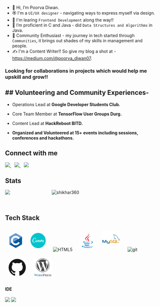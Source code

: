 - 👋 Hi, I’m Poorva Diwan.
- :rosette: I'm a `UI/UX designer` - navigating ways to express myself via design.
- :leaves: I'm learing `Frontend Development` along the way!!
- 🌱 I’m proficient in C and Java - did `Data Structures and Algorithms` in Java.
- 💞️ Community Enthusiast - my journey in tech started through `Communities`, it brings out shades of my skills in management and people.
- ✍️ I'm a Content Writer!! So give my blog a shot at -  https://medium.com/@poorva_diwan07.

<h3><b> Looking for collaborations in projects which would help me upskill and grow!! </b></h3>

<h2>## Volunteering and Community Experiences-</h2>
<p>
  
- Operations Lead at **Google Developer Students Club.**
  
- Core Team Member at **TensorFlow User Groups Durg.**
  
- Content Lead at **HackReboot BITD.** 
  
- **Organized and Volunteered at 15+ events including sessions, conferences and hackathons.**

<!---
poorvadiwan/poorvadiwan is a ✨ special ✨ repository because its `README.md` (this file) appears on your GitHub profile.
You can click the Preview link to take a look at your changes.
--->

## Connect with me
  <a href="https://twitter.com/poorva_diwan07">
    <img width="30px" src="https://www.vectorlogo.zone/logos/twitter/twitter-official.svg" />
  </a>&ensp;
  <a href="https://www.linkedin.com/in/poorva-diwan-a019971a7/">
    <img width="30px" src="https://www.vectorlogo.zone/logos/linkedin/linkedin-icon.svg" />
  </a>&ensp;
  <a href="https://www.instagram.com/poorva_diwan_07/">
    <img width="30px" src="https://www.vectorlogo.zone/logos/instagram/instagram-icon.svg" />
  </a>
  
## Stats
<p align="left" ><img src="https://github-readme-stats.vercel.app/api?username=poorvadiwan&count_private=true&show_icons=true&&theme=chartreuse-dark&include_all_commits=true" width="350">
<img align="right" src="https://github-readme-streak-stats.herokuapp.com/?user=poorvadiwan&theme=algolia" alt="shikhar360" width="350" /></p>

<br>

## Tech Stack 

<div align="left">  
<img style="margin: 10px" src="https://raw.githubusercontent.com/devicons/devicon/master/icons/c/c-original.svg" alt="C" height="50" />
<img style="margin: 10px" src="https://github.com/devicons/devicon/blob/master/icons/canva/canva-original.svg" alt="Canva" height="50" />
<img style="margin: 10px"https://github.com/devicons/devicon/blob/master/icons/html5/html5-original.svg" alt="HTML5" height="50" />
<img style="margin: 10px" src="https://raw.githubusercontent.com/devicons/devicon/master/icons/java/java-original.svg" alt="Java" height="50"/> 
<img style = "margin : 10px" src = "https://raw.githubusercontent.com/devicons/devicon/master/icons/mysql/mysql-original-wordmark.svg" alt = "mysql" height="60" />
<img style = "margin : 10px" src = "https://www.vectorlogo.zone/logos/git-scm/git-scm-icon.svg" alt = "git" height="50" />
<img style = "margin : 10px" src = "https://github.com/devicons/devicon/blob/master/icons/github/github-original.svg" alt = "github" height="60" />    
<img style = "margin : 10px" src = "https://github.com/devicons/devicon/blob/master/icons/wordpress/wordpress-original.svg" alt = "WordPress" height="60" />                                                                                                                                                
</div>

<h4> IDE </h4>
<span>
<img src = "https://img.shields.io/badge/-IntelliJ%20Idea-grey?style=for-the-badge&logo=intellij%20idea">
<img src="https://img.shields.io/badge/Visual_Studio_Code-0078D4?style=for-the-badge&logo=visual%20studio%20code&logoColor=white">
</span

<br><br>
